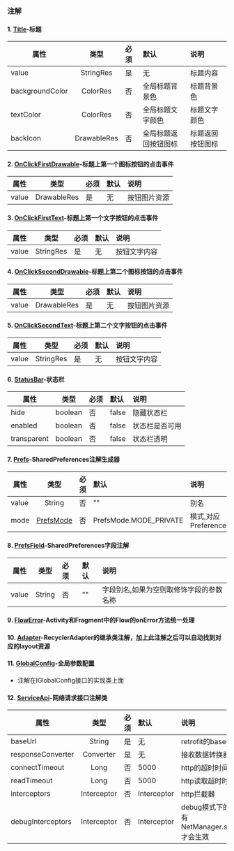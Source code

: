 ### 注解

#### 1. [Title](./annotation/src/main/java/com/catchpig/annotation/Title.kt)-标题

| 属性            |    类型     | 必须 | 默认                 | 说明             |
| --------------- | :---------: | :--- | :------------------- | :--------------- |
| value           |  StringRes  | 是   | 无                   | 标题内容         |
| backgroundColor |  ColorRes   | 否   | 全局标题背景色       | 标题背景色       |
| textColor       |  ColorRes   | 否   | 全局标题文字颜色     | 标题文字颜色     |
| backIcon        | DrawableRes | 否   | 全局标题返回按钮图标 | 标题返回按钮图标 |

#### 2. [OnClickFirstDrawable](./annotation/src/main/java/com/catchpig/annotation/OnClickFirstDrawable.kt)-标题上第一个图标按钮的点击事件

| 属性  |    类型     | 必须 | 默认 | 说明         |
| ----- | :---------: | :--- | :--- | :----------- |
| value | DrawableRes | 是   | 无   | 按钮图片资源 |

#### 3. [OnClickFirstText](./annotation/src/main/java/com/catchpig/annotation/OnClickFirstText.kt)-标题上第一个文字按钮的点击事件

| 属性  |   类型    | 必须 | 默认 | 说明         |
| ----- | :-------: | :--- | :--- | :----------- |
| value | StringRes | 是   | 无   | 按钮文字内容 |

#### 4. [OnClickSecondDrawable](./annotation/src/main/java/java/com/catchpig/annotation/OnClickSecondDrawable.kt)-标题上第二个图标按钮的点击事件

| 属性  |    类型     | 必须 | 默认 | 说明         |
| ----- | :---------: | :--- | :--- | :----------- |
| value | DrawableRes | 是   | 无   | 按钮图片资源 |

#### 5. [OnClickSecondText](./annotation/src/main/java/com/catchpig/annotation/OnClickSecondText.kt)-标题上第二个文字按钮的点击事件

| 属性  |   类型    | 必须 | 默认 | 说明         |
| ----- | :-------: | :--- | :--- | :----------- |
| value | StringRes | 是   | 无   | 按钮文字内容 |

#### 6. [StatusBar](./annotation/src/main/java/com/catchpig/annotation/StatusBar.kt)-状态栏

| 属性        |  类型   | 必须 | 默认  | 说明           |
| ----------- | :-----: | :--- | :---- | :------------- |
| hide        | boolean | 否   | false | 隐藏状态栏     |
| enabled     | boolean | 否   | false | 状态栏是否可用 |
| transparent | boolean | 否   | false | 状态栏透明     |

#### 7. [Prefs](./annotation/src/main/java/com/catchpig/annotation/Prefs.kt)-SharedPreferences注解生成器

| 属性  |                             类型                             | 必须 | 默认                   | 说明                     |
| ----- | :----------------------------------------------------------: | :--- | :--------------------- | :----------------------- |
| value |                            String                            | 否   | ""                     | 别名                     |
| mode  | [PrefsMode](./annotation/src/main/java/com/catchpig/annotation/enums/PrefsMode.kt) | 否   | PrefsMode.MODE_PRIVATE | 模式,对应PreferencesMode |

#### 8. [PrefsField](./annotation/src/main/java/com/catchpig/annotation/PrefsField.kt)-SharedPreferences字段注解

| 属性  |  类型  | 必须 | 默认 | 说明                                    |
| ----- | :----: | :--- | :--- | :-------------------------------------- |
| value | String | 否   | ""   | 字段别名,如果为空则取修饰字段的参数名称 |

#### 9. [FlowError](./annotation/src/main/java/com/catchpig/annotation/FlowError.kt)-Activity和Fragment中的Flow的onError方法统一处理

#### 10. [Adapter](./annotation/src/main/java/com/catchpig/annotation/Adapter.kt)-RecyclerAdapter的继承类注解，加上此注解之后可以自动找到对应的layout资源

#### 11. [GlobalConfig](./annotation/src/main/java/com/catchpig/annotation/GlobalConfig.kt)-全局参数配置

+ 注解在IGlobalConfig接口的实现类上面

#### 12. [ServiceApi](./annotation/src/main/java/com/catchpig/annotation/ServiceApi.kt)-网络请求接口注解类

| 属性              |    类型     | 必须 | 默认        | 说明                                                         |
| ----------------- | :---------: | :--- | :---------- | :----------------------------------------------------------- |
| baseUrl           |   String    | 是   | 无          | retrofit的baseurl                                            |
| responseConverter |  Converter  | 是   | 无          | 接收数据转换器                                               |
| connectTimeout    |    Long     | 否   | 5000        | http的超时时间                                               |
| readTimeout       |    Long     | 否   | 5000        | http读取超时时间                                             |
| interceptors      | Interceptor | 否   | Interceptor | http拦截器                                                   |
| debugInterceptors | Interceptor | 否   | Interceptor | debug模式下的http拦截器,只有NetManager.setDebug(true),才会生效 |

